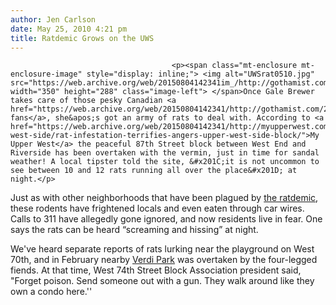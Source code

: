```yaml
---
author: Jen Carlson
date: May 25, 2010 4:21 pm
title: Ratdemic Grows on the UWS
---
```


	
										<p><span class="mt-enclosure mt-enclosure-image" style="display: inline;"> <img alt="UWSrat0510.jpg" src="https://web.archive.org/web/20150804142341im_/http://gothamist.com/attachments/arts_jen/UWSrat0510.jpg" width="350" height="288" class="image-left"> </span>Once Gale Brewer takes care of those pesky Canadian <a href="https://web.archive.org/web/20150804142341/http://gothamist.com/2010/05/25/dakota.php">Lennon fans</a>, she&apos;s got an army of rats to deal with. According to <a href="https://web.archive.org/web/20150804142341/http://myupperwest.com/upper-west-side/rat-infestation-terrifies-angers-upper-west-side-block/">My Upper West</a> the peaceful 87th Street block between West End and Riverside has been overtaken with the vermin, just in time for sandal weather! A local tipster told the site, &#x201C;it is not uncommon to see between 10 and 12 rats running all over the place&#x201D; at night.</p>

<p>Just as with other neighborhoods that have been plagued by <a href="https://web.archive.org/web/20150804142341/http://gothamist.com/tags/ratdemic">the ratdemic</a>, these rodents have frightened locals and even eaten through car wires. Calls to 311 have allegedly gone ignored, and now residents live in fear. One says the rats can be heard &#x201C;screaming and hissing&#x201D; at night.</p>

<p>We&apos;ve heard separate reports of rats lurking near the playground on West 70th, and in February nearby <a href="https://web.archive.org/web/20150804142341/http://gothamist.com/2010/02/08/rat_panic_in_vermin_square.php">Verdi Park</a> was overtaken by the four-legged fiends. At that time, West 74th Street Block Association president said, &quot;Forget poison. Send someone out with a gun. They walk around like they own a condo here.&apos;&apos;</p>					
										
									
				